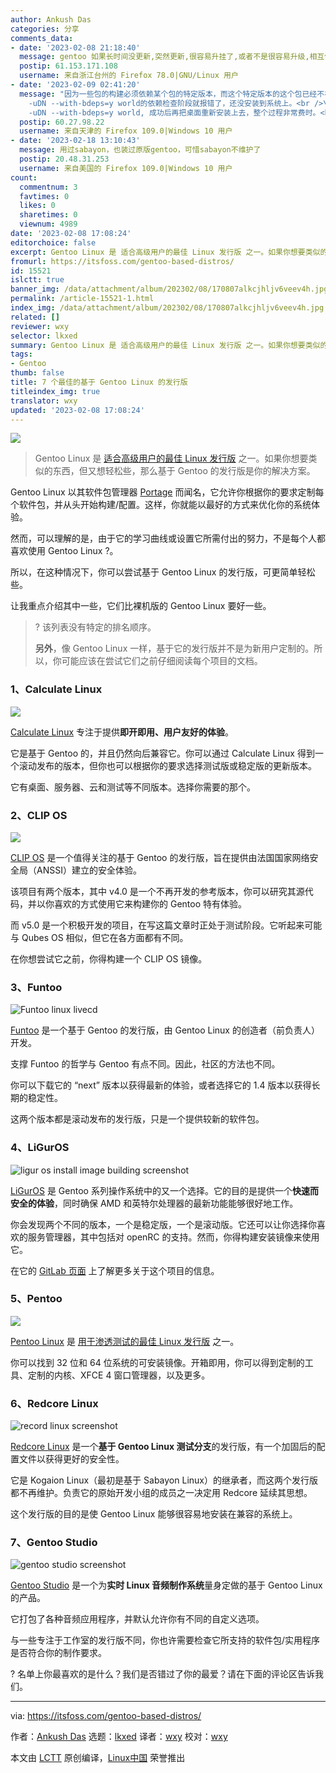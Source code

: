 ```yaml
---
author: Ankush Das
categories: 分享
comments_data:
- date: '2023-02-08 21:18:40'
  message: gentoo 如果长时间没更新,突然更新,很容易升挂了,或者不是很容易升级,相互依赖这块很麻烦.如果想深度学习构建系统,gentoo 还是有必要学一下,很有帮助
  postip: 61.153.171.108
  username: 来自浙江台州的 Firefox 78.0|GNU/Linux 用户
- date: '2023-02-09 02:41:20'
  message: "因为一些包的构建必须依赖某个包的特定版本，而这个特定版本的这个包已经不在portage里了，或者这个包还有其他复杂的依赖跟某些系统上正在使用的包有冲突，大部分情况是编译时或者emerge
    -uDN --with-bdeps=y world的依赖检查阶段就报错了，还没安装到系统上。<br />\r\n如果想要更新顺畅一般得先把桌面环境相关的包全部卸掉再emerge
    -uDN --with-bdeps=y world, 成功后再把桌面重新安装上去，整个过程非常费时。<br />\r\n题外话：这么多年终于在这里看到Gentoo相关的文章了，不容易"
  postip: 60.27.98.22
  username: 来自天津的 Firefox 109.0|Windows 10 用户
- date: '2023-02-18 13:10:43'
  message: 用过sabayon，也装过原版gentoo，可惜sabayon不维护了
  postip: 20.48.31.253
  username: 来自美国的 Firefox 109.0|Windows 10 用户
count:
  commentnum: 3
  favtimes: 0
  likes: 0
  sharetimes: 0
  viewnum: 4989
date: '2023-02-08 17:08:24'
editorchoice: false
excerpt: Gentoo Linux 是 适合高级用户的最佳 Linux 发行版 之一。如果你想要类似的东西，但又想轻松些，那么基于 Gentoo 的发行版是你的解决方案。
fromurl: https://itsfoss.com/gentoo-based-distros/
id: 15521
islctt: true
banner_img: /data/attachment/album/202302/08/170807alkcjhljv6veev4h.jpg
permalink: /article-15521-1.html
index_img: /data/attachment/album/202302/08/170807alkcjhljv6veev4h.jpg.thumb.jpg
related: []
reviewer: wxy
selector: lkxed
summary: Gentoo Linux 是 适合高级用户的最佳 Linux 发行版 之一。如果你想要类似的东西，但又想轻松些，那么基于 Gentoo 的发行版是你的解决方案。
tags:
- Gentoo
thumb: false
title: 7 个最佳的基于 Gentoo Linux 的发行版
titleindex_img: true
translator: wxy
updated: '2023-02-08 17:08:24'
---
```


![](/data/attachment/album/202302/08/170807alkcjhljv6veev4h.jpg)



> 
> Gentoo Linux 是 [适合高级用户的最佳 Linux 发行版](https://itsfoss.com/advanced-linux-distros/) 之一。如果你想要类似的东西，但又想轻松些，那么基于 Gentoo 的发行版是你的解决方案。
> 
> 
> 


Gentoo Linux 以其软件包管理器 [Portage](https://wiki.gentoo.org/wiki/Portage) 而闻名，它允许你根据你的要求定制每个软件包，并从头开始构建/配置。这样，你就能以最好的方式来优化你的系统体验。


然而，可以理解的是，由于它的学习曲线或设置它所需付出的努力，不是每个人都喜欢使用 Gentoo Linux ?。


所以，在这种情况下，你可以尝试基于 Gentoo Linux 的发行版，可更简单轻松些。


让我重点介绍其中一些，它们比裸机版的 Gentoo Linux 要好一些。



> 
> ? 该列表没有特定的排名顺序。
> 
> 
> **另外**，像 Gentoo Linux 一样，基于它的发行版并不是为新用户定制的。所以，你可能应该在尝试它们之前仔细阅读每个项目的文档。
> 
> 
> 


### 1、Calculate Linux


![](/data/attachment/album/202302/08/170824bkooje5wm56f6wim.jpg)


[Calculate Linux](https://www.calculate-linux.org) 专注于提供**即开即用、用户友好的体验**。


它是基于 Gentoo 的，并且仍然向后兼容它。你可以通过 Calculate Linux 得到一个滚动发布的版本，但你也可以根据你的要求选择测试版或稳定版的更新版本。


它有桌面、服务器、云和测试等不同版本。选择你需要的那个。


### 2、CLIP OS


![](/data/attachment/album/202302/08/170824d0002j2ouo4vzdx7.jpg)


[CLIP OS](https://clip-os.org/en/) 是一个值得关注的基于 Gentoo 的发行版，旨在提供由法国国家网络安全局（ANSSI）建立的安全体验。


该项目有两个版本，其中 v4.0 是一个不再开发的参考版本，你可以研究其源代码，并以你喜欢的方式使用它来构建你的 Gentoo 特有体验。


而 v5.0 是一个积极开发的项目，在写这篇文章时正处于测试阶段。它听起来可能与 Qubes OS 相似，但它在各方面都有不同。


在你想尝试它之前，你得构建一个 CLIP OS 镜像。


### 3、Funtoo


![Funtoo linux livecd](/data/attachment/album/202302/08/170824zgwdqjqgiwxq9kg3.jpg)


[Funtoo](https://www.funtoo.org/) 是一个基于 Gentoo 的发行版，由 Gentoo Linux 的创造者（前负责人）开发。


支撑 Funtoo 的哲学与 Gentoo 有点不同。因此，社区的方法也不同。


你可以下载它的 “next” 版本以获得最新的体验，或者选择它的 1.4 版本以获得长期的稳定性。


这两个版本都是滚动发布的发行版，只是一个提供较新的软件包。


### 4、LiGurOS


![ligur os install image building screenshot](/data/attachment/album/202302/08/170824i0qppnoqd6jbxhjl.png)


[LiGurOS](https://liguros.gitlab.io) 是 Gentoo 系列操作系统中的又一个选择。它的目的是提供一个**快速而安全的体验**，同时确保 AMD 和英特尔处理器的最新功能能够很好地工作。


你会发现两个不同的版本，一个是稳定版，一个是滚动版。它还可以让你选择你喜欢的服务管理器，其中包括对 openRC 的支持。然而，你得构建安装镜像来使用它。


在它的 [GitLab 页面](https://gitlab.com/liguros) 上了解更多关于这个项目的信息。


### 5、Pentoo


![](/data/attachment/album/202302/08/170824h0na0w1133xe361w.jpg)


[Pentoo Linux](https://www.pentoo.ch) 是 [用于渗透测试的最佳 Linux 发行版](https://itsfoss.com/linux-hacking-penetration-testing/) 之一。


你可以找到 32 位和 64 位系统的可安装镜像。开箱即用，你可以得到定制的工具、定制的内核、XFCE 4 窗口管理器，以及更多。


### 6、Redcore Linux


![record linux screenshot](/data/attachment/album/202302/08/170824ge98aeeeut26hzht.jpg)


[Redcore Linux](https://redcorelinux.org/#hero) 是一个**基于 Gentoo Linux 测试分支**的发行版，有一个加固后的配置文件以获得更好的安全性。


它是 Kogaion Linux（最初是基于 Sabayon Linux）的继承者，而这两个发行版都不再维护。负责它的原始开发小组的成员之一决定用 Redcore 延续其思想。


这个发行版的目的是使 Gentoo Linux 能够很容易地安装在兼容的系统上。


### 7、Gentoo Studio


![gentoo studio screenshot](/data/attachment/album/202302/08/170825v1ibj66bdnog222i.jpg)


[Gentoo Studio](https://gentoostudio.org) 是一个为**实时 Linux 音频制作系统**量身定做的基于 Gentoo Linux 的产品。


它打包了各种音频应用程序，并默认允许你有不同的自定义选项。


与一些专注于工作室的发行版不同，你也许需要检查它所支持的软件包/实用程序是否符合你的制作要求。


? 名单上你最喜欢的是什么？我们是否错过了你的最爱？请在下面的评论区告诉我们。




---


via: <https://itsfoss.com/gentoo-based-distros/>


作者：[Ankush Das](https://itsfoss.com/author/ankush/) 选题：[lkxed](https://github.com/lkxed) 译者：[wxy](https://github.com/wxy) 校对：[wxy](https://github.com/wxy)


本文由 [LCTT](https://github.com/LCTT/TranslateProject) 原创编译，[Linux中国](https://linux.cn/) 荣誉推出